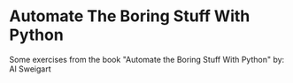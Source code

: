 # Automate The Boring Stuff With Python
Some exercises from the book "Automate the Boring Stuff With Python" by: Al Sweigart
